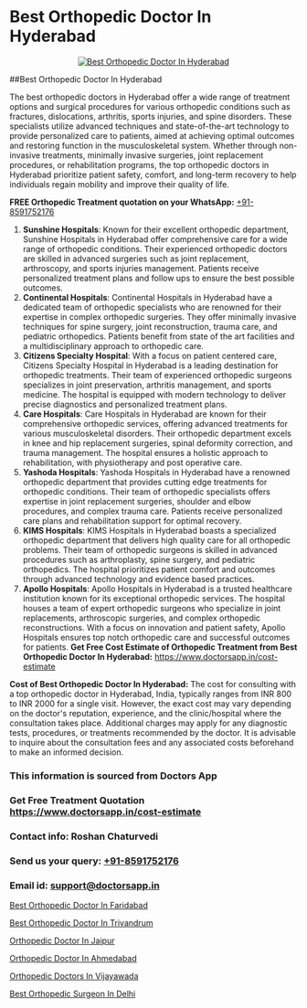 # Best Orthopedic Doctor In Hyderabad

<p align="center">
  <a href="https://doctorsapp.in">
    <img src="https://i.ibb.co/tqM3hNg/sqdqdqsddsa.png" alt="Best Orthopedic Doctor In Hyderabad">
  </a>
</p>
##Best Orthopedic Doctor In Hyderabad

The best orthopedic doctors in Hyderabad offer a wide range of treatment options and surgical procedures for various orthopedic conditions such as fractures, dislocations, arthritis, sports injuries, and spine disorders. These specialists utilize advanced techniques and state-of-the-art technology to provide personalized care to patients, aimed at achieving optimal outcomes and restoring function in the musculoskeletal system. Whether through non-invasive treatments, minimally invasive surgeries, joint replacement procedures, or rehabilitation programs, the top orthopedic doctors in Hyderabad prioritize patient safety, comfort, and long-term recovery to help individuals regain mobility and improve their quality of life.

**FREE Orthopedic Treatment quotation on your WhatsApp:**  [+91-8591752176](https://api.whatsapp.com/send?phone=8591752176)

1) **Sunshine Hospitals**: Known for their excellent orthopedic department, Sunshine Hospitals in Hyderabad offer comprehensive care for a wide range of orthopedic conditions. Their experienced orthopedic doctors are skilled in advanced surgeries such as joint replacement, arthroscopy, and sports injuries management. Patients receive personalized treatment plans and follow ups to ensure the best possible outcomes.
2) **Continental Hospitals**: Continental Hospitals in Hyderabad have a dedicated team of orthopedic specialists who are renowned for their expertise in complex orthopedic surgeries. They offer minimally invasive techniques for spine surgery, joint reconstruction, trauma care, and pediatric orthopedics. Patients benefit from state of the art facilities and a multidisciplinary approach to orthopedic care.
3) **Citizens Specialty Hospital**: With a focus on patient centered care, Citizens Specialty Hospital in Hyderabad is a leading destination for orthopedic treatments. Their team of experienced orthopedic surgeons specializes in joint preservation, arthritis management, and sports medicine. The hospital is equipped with modern technology to deliver precise diagnostics and personalized treatment plans.
4) **Care Hospitals**: Care Hospitals in Hyderabad are known for their comprehensive orthopedic services, offering advanced treatments for various musculoskeletal disorders. Their orthopedic department excels in knee and hip replacement surgeries, spinal deformity correction, and trauma management. The hospital ensures a holistic approach to rehabilitation, with physiotherapy and post operative care.
5) **Yashoda Hospitals**: Yashoda Hospitals in Hyderabad have a renowned orthopedic department that provides cutting edge treatments for orthopedic conditions. Their team of orthopedic specialists offers expertise in joint replacement surgeries, shoulder and elbow procedures, and complex trauma care. Patients receive personalized care plans and rehabilitation support for optimal recovery.
6) **KIMS Hospitals**: KIMS Hospitals in Hyderabad boasts a specialized orthopedic department that delivers high quality care for all orthopedic problems. Their team of orthopedic surgeons is skilled in advanced procedures such as arthroplasty, spine surgery, and pediatric orthopedics. The hospital prioritizes patient comfort and outcomes through advanced technology and evidence based practices.
7) **Apollo Hospitals**: Apollo Hospitals in Hyderabad is a trusted healthcare institution known for its exceptional orthopedic services. The hospital houses a team of expert orthopedic surgeons who specialize in joint replacements, arthroscopic surgeries, and complex orthopedic reconstructions. With a focus on innovation and patient safety, Apollo Hospitals ensures top notch orthopedic care and successful outcomes for patients.
**Get Free Cost Estimate of Orthopedic Treatment from Best Orthopedic Doctor In Hyderabad:** https://www.doctorsapp.in/cost-estimate

**Cost of Best Orthopedic Doctor In Hyderabad:**
The cost for consulting with a top orthopedic doctor in Hyderabad, India, typically ranges from INR 800 to INR 2000 for a single visit. However, the exact cost may vary depending on the doctor's reputation, experience, and the clinic/hospital where the consultation takes place. Additional charges may apply for any diagnostic tests, procedures, or treatments recommended by the doctor. It is advisable to inquire about the consultation fees and any associated costs beforehand to make an informed decision.

### This information is sourced from Doctors App 
### Get Free Treatment Quotation https://www.doctorsapp.in/cost-estimate
### Contact info: Roshan Chaturvedi 
### Send us your query: [+91-8591752176](https://api.whatsapp.com/send?phone=8591752176) 
### Email id: support@doctorsapp.in

[Best Orthopedic Doctor In Faridabad](https://www.linkedin.com/pulse/best-orthopedic-doctor-faridabad-knee-replacement-treatment-vl7ke?trackingId=L%2B%2BBe%2BQMjQcs9j0jgcZYEA%3D%3D&lipi=urn%3Ali%3Apage%3Ad_flagship3_company_admin%3BII%2FSNcWiSiigR90SV5cfEQ%3D%3D)

[Best Orthopedic Doctor In Trivandrum](https://www.linkedin.com/pulse/best-orthopedic-doctor-trivandrum-doctorsapp-united-arab-emirates-ujjre?trackingId=IvFApcr9zB7Yf77OK7KjkA%3D%3D&lipi=urn%3Ali%3Apage%3Ad_flagship3_company_admin%3BSXrbBuk4SwWZ8nIcZ2zSvw%3D%3D)

[Orthopedic Doctor In Jaipur](https://medium.com/@vimalrana22/orthopedic-doctor-in-jaipur-cab5aa22cd63)

[Orthopedic Doctor In Ahmedabad](https://medium.com/@vimalrana22/orthopedic-doctor-in-ahmedabad-180e68c3f3f8)

[Orthopedic Doctors In Vijayawada](https://doctors-apps.github.io/doctorsapp/orthopedic-doctors-in-vijayawada)

[Best Orthopedic Surgeon In Delhi](https://doctors-apps.github.io/doctorsapp/best-orthopedic-surgeon-in-delhi)

